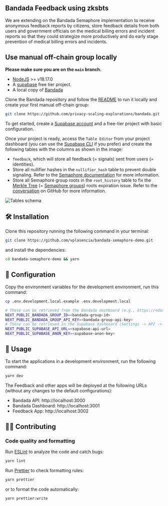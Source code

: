 ## Bandada Feedback using zksbts

We are extending on the Bandada Semaphore implementation to receive anonymous feedback reports by citizens, store feedback details from both users and government officials on the medical billing errors and incident reports so that they could strategize more productively and do early stage prevention of medical billing errors and incidents. 


## Use manual off-chain group locally

**Please make sure you are on the `main` branch.**

- [NodeJS](https://nodejs.org/en) >= v18.17.0
- A [supabase](https://supabase.com/) free tier project.
- A local copy of [Bandada](https://github.com/privacy-scaling-explorations/bandada)

Clone the Bandada repository and follow the [README](https://github.com/privacy-scaling-explorations/bandada/blob/main/README.md) to run it locally and create your first manual off-chain group:

```bash
git clone https://github.com/privacy-scaling-explorations/bandada.git
```

To get started, create a [Supabase account](https://supabase.com/dashboard/sign-up) and a free-tier project with basic configuration.

Once your project is ready, access the `Table Editor` from your project dashboard (you can use the [Supabase CLI](https://supabase.com/docs/guides/cli/local-development) if you prefer) and create the following tables with the columns as shown in the image:

- `feedback`, which will store all feedback (= signals) sent from users (= identities).
- Store all nullifier hashes in the `nullifier_hash` table to prevent double signaling. Refer to the [Semaphore documentation](https://docs.semaphore.pse.dev/glossary#nullifier) for more information.
- Store all Semaphore group roots in the `root_history` table to fix the [Merkle Tree](https://github.com/semaphore-protocol/semaphore/issues/98) (= [Semaphore groups](https://github.com/semaphore-protocol/semaphore/issues/98)) roots expiration issue. Refer to the [conversation](https://github.com/semaphore-protocol/semaphore/issues/98) on GitHub for more information.

![Tables schema](https://github.com/vplasencia/bandada-semaphore-demo/assets/20580910/e6c4362f-8f50-4ed2-87a1-a624a9b1052c)

## 🛠 Installation

Clone this repository running the following command in your terminal:

```bash
git clone https://github.com/vplasencia/bandada-semaphore-demo.git
```

and install the dependencies:

```bash
cd bandada-semaphore-demo && yarn
```

## 🔧 Configuration

Copy the environment variables for the development environment, run this command:

```bash
cp .env.development.local.example .env.development.local
```

```bash
# These can be retrieved from the Bandada dashboard (e.g., https://<dashboard_url>/groups/off-chain/<group_id>).
NEXT_PUBLIC_BANDADA_GROUP_ID=<bandada-group-id>
NEXT_PUBLIC_BANDADA_GROUP_API_KEY=<bandada-group-api-key>
# These can be retrieved in the Supabase dashboard (Settings -> API -> URL / Project API keys).
NEXT_PUBLIC_SUPABASE_API_URL=<supabase-api-url>
NEXT_PUBLIC_SUPABASE_ANON_KEY=<supabase-anon-key>
```

## 📜 Usage

To start the applications in a development environment, run the following command:

```bash
yarn dev
```

The Feedback and other apps will be deployed at the following URLs (without any changes to the default configurations):

- Bandada API: http://localhost:3000
- Bandada Dashboard: http://localhost:3001
- Feedback App: http://localhost:3002

## 👨‍💻 Contributing

### Code quality and formatting

Run [ESLint](https://eslint.org/) to analyze the code and catch bugs:

```bash
yarn lint
```

Run [Prettier](https://prettier.io/) to check formatting rules:

```bash
yarn prettier
```

or to format the code automatically:

```bash
yarn prettier:write
```
